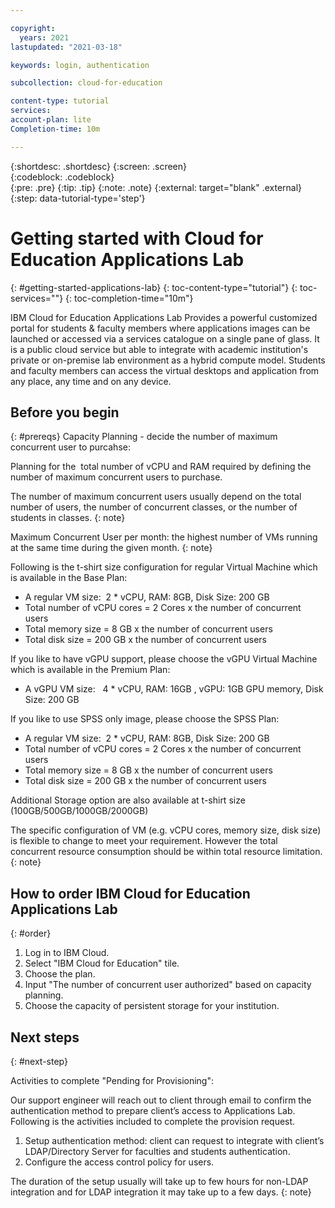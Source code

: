 ```yaml
---

copyright:
  years: 2021
lastupdated: "2021-03-18"

keywords: login, authentication

subcollection: cloud-for-education

content-type: tutorial
services: 
account-plan: lite
Completion-time: 10m

---
```

{:shortdesc: .shortdesc}
{:screen: .screen}  
{:codeblock: .codeblock}  
{:pre: .pre}
{:tip: .tip}
{:note: .note}
{:external: target="blank" .external}
{:step: data-tutorial-type='step'}


# Getting started with Cloud for Education Applications Lab
{: #getting-started-applications-lab}
{: toc-content-type="tutorial"} 
{: toc-services=""} 
{: toc-completion-time="10m"}


IBM Cloud for Education Applications Lab Provides a powerful customized portal for students & faculty members where applications images can be launched or accessed via a services catalogue on a single pane of glass. It is a public cloud service but able to integrate with academic institution's  private or on-premise lab environment as a hybrid compute model. Students and faculty members can access the virtual desktops and application from any place, any time and on any device. 

## Before you begin
{: #prereqs}
Capacity Planning - decide the number of maximum concurrent user to purcahse:

Planning for the  total number of vCPU and RAM required by defining the number of maximum concurrent users to purchase.


The number of maximum concurrent users usually depend on the total number of users, the number of concurrent classes, or the number of students in classes.
{: note}


Maximum Concurrent User per month: the highest number of VMs running at the same time during the given month.
{: note}

Following is the t-shirt size configuration for regular Virtual Machine which is available in the Base Plan:
- A regular VM size:  2 * vCPU, RAM: 8GB, Disk Size: 200 GB
- Total number of vCPU cores = 2 Cores x the number of concurrent users
- Total memory size = 8 GB x the number of concurrent users
- Total disk size = 200 GB x the number of concurrent users

If you like to have vGPU support, please choose the vGPU Virtual Machine which is available in the Premium Plan:
- A vGPU VM size:   4 * vCPU, RAM: 16GB , vGPU: 1GB GPU memory, Disk Size: 200 GB

If you like to use SPSS only image, please choose the SPSS Plan:
- A regular VM size:  2 * vCPU, RAM: 8GB, Disk Size: 200 GB
- Total number of vCPU cores = 2 Cores x the number of concurrent users
- Total memory size = 8 GB x the number of concurrent users
- Total disk size = 200 GB x the number of concurrent users

Additional Storage option are also available at t-shirt size (100GB/500GB/1000GB/2000GB)

The specific configuration of VM (e.g. vCPU cores, memory size, disk size) is flexible to change to meet your requirement. However the total concurrent resource consumption should be within total resource limitation.
{: note}

<!-- For each step in your tutorial, add an H2 section. The title should be task-oriented and descriptive. Recommendation is no more than 9 steps. -->

## How to order IBM Cloud for Education Applications Lab
{: #order}

<!-- Introduce each major step with a description of what it will accomplish. If there are sequential substeps, use an ordered list for each substep. Don't include the step number. -->

1. Log in to IBM Cloud.
2. Select "IBM Cloud for Education" tile.
3. Choose the plan.
4. Input "The number of concurrent user authorized" based on capacity planning.
5. Choose the capacity of persistent storage for your institution.


## Next steps
{: #next-step}

Activities to complete "Pending for Provisioning":

Our support engineer will reach out to client through email to confirm the authentication method to prepare client’s access to Applications Lab. Following is the activities included to complete the provision request.

1. Setup authentication method: client can request to integrate with client’s LDAP/Directory Server for faculties and students authentication.
2. Configure the access control policy for users.

The duration of the setup usually will take up to few hours for non-LDAP integration and for LDAP integration it may take up to a few days.
{: note}
